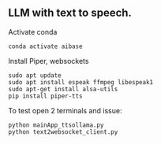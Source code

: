 ## LLM with text to speech.

Activate conda

```
conda activate aibase

```

Install Piper, websockets 

```
sudo apt update 
sudo apt install espeak ffmpeg libespeak1
sudo apt-get install alsa-utils
pip install piper-tts

```

To test open 2 terminals and issue:

```
python mainApp_ttsollama.py
python text2websocket_client.py
```